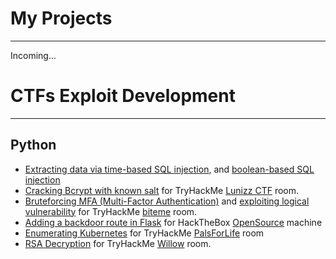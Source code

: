 # My Projects

* * *
Incoming...

# CTFs Exploit Development

* * *
## Python

- [Extracting data via time-based SQL injection](https://github.com/siunam321/CTF-Writeups/blob/main/TryHackMe/SQHell/time-based-sqli.py), and [boolean-based SQL injection](https://github.com/siunam321/CTF-Writeups/blob/main/TryHackMe/SQHell/boolean-based-sqli.py)
- [Cracking Bcrypt with known salt](https://github.com/siunam321/CTF-Writeups/blob/main/TryHackMe/Lunizz-CTF/crack_bcrypt.py) for TryHackMe [Lunizz CTF](https://tryhackme.com/room/lunizzctfnd) room.
- [Bruteforcing MFA (Multi-Factor Authentication)](https://github.com/siunam321/CTF-Writeups/blob/main/TryHackMe/biteme/mfa_brute.py) and [exploiting logical vulnerability](https://github.com/siunam321/CTF-Writeups/blob/main/TryHackMe/biteme/gen_md5hash.py) for TryHackMe [biteme](https://tryhackme.com/room/biteme) room.
- [Adding a backdoor route in Flask](https://github.com/siunam321/CTF-Writeups/blob/main/HackTheBox/OpenSource/exploit.py) for HackTheBox [OpenSource](https://app.hackthebox.com/machines/OpenSource) machine
- [Enumerating Kubernetes](https://github.com/siunam321/CTF-Writeups/blob/main/TryHackMe/PalsForLife/enumk8s.py) for TryHackMe [PalsForLife](https://tryhackme.com/room/palsforlife) room
- [RSA Decryption](https://github.com/siunam321/CTF-Writeups/blob/main/TryHackMe/Willow/rsa_decryption.py) for TryHackMe [Willow](https://tryhackme.com/room/willow) room.
